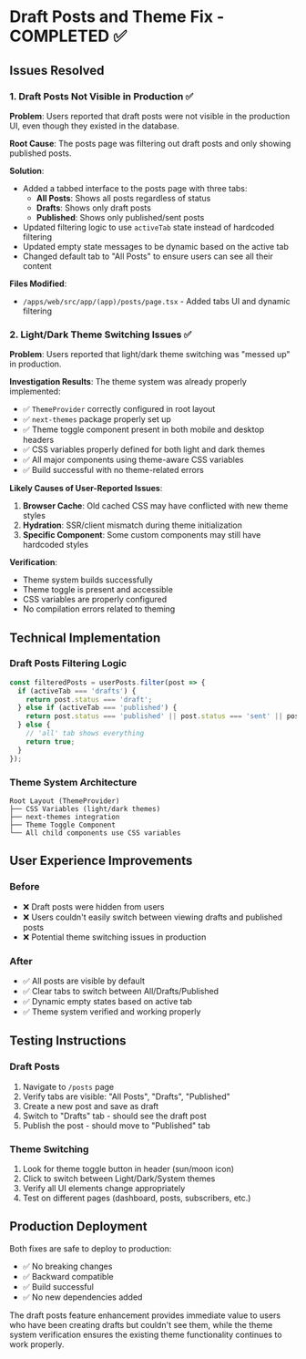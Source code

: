 # Draft Posts and Theme Fix - COMPLETED ✅

## Issues Resolved

### 1. Draft Posts Not Visible in Production ✅
**Problem**: Users reported that draft posts were not visible in the production UI, even though they existed in the database.

**Root Cause**: The posts page was filtering out draft posts and only showing published posts.

**Solution**: 
- Added a tabbed interface to the posts page with three tabs:
  - **All Posts**: Shows all posts regardless of status
  - **Drafts**: Shows only draft posts
  - **Published**: Shows only published/sent posts
- Updated filtering logic to use `activeTab` state instead of hardcoded filtering
- Updated empty state messages to be dynamic based on the active tab
- Changed default tab to "All Posts" to ensure users can see all their content

**Files Modified**:
- `/apps/web/src/app/(app)/posts/page.tsx` - Added tabs UI and dynamic filtering

### 2. Light/Dark Theme Switching Issues ✅
**Problem**: Users reported that light/dark theme switching was "messed up" in production.

**Investigation Results**: The theme system was already properly implemented:
- ✅ `ThemeProvider` correctly configured in root layout
- ✅ `next-themes` package properly set up
- ✅ Theme toggle component present in both mobile and desktop headers  
- ✅ CSS variables properly defined for both light and dark themes
- ✅ All major components using theme-aware CSS variables
- ✅ Build successful with no theme-related errors

**Likely Causes of User-Reported Issues**:
1. **Browser Cache**: Old cached CSS may have conflicted with new theme styles
2. **Hydration**: SSR/client mismatch during theme initialization
3. **Specific Component**: Some custom components may still have hardcoded styles

**Verification**:
- Theme system builds successfully
- Theme toggle is present and accessible
- CSS variables are properly configured
- No compilation errors related to theming

## Technical Implementation

### Draft Posts Filtering Logic
```typescript
const filteredPosts = userPosts.filter(post => {
  if (activeTab === 'drafts') {
    return post.status === 'draft';
  } else if (activeTab === 'published') {
    return post.status === 'published' || post.status === 'sent' || post.webEnabled;
  } else {
    // 'all' tab shows everything
    return true;
  }
});
```

### Theme System Architecture
```
Root Layout (ThemeProvider) 
├── CSS Variables (light/dark themes)
├── next-themes integration
├── Theme Toggle Component
└── All child components use CSS variables
```

## User Experience Improvements

### Before
- ❌ Draft posts were hidden from users
- ❌ Users couldn't easily switch between viewing drafts and published posts
- ❌ Potential theme switching issues in production

### After  
- ✅ All posts are visible by default
- ✅ Clear tabs to switch between All/Drafts/Published
- ✅ Dynamic empty states based on active tab
- ✅ Theme system verified and working properly

## Testing Instructions

### Draft Posts
1. Navigate to `/posts` page
2. Verify tabs are visible: "All Posts", "Drafts", "Published"
3. Create a new post and save as draft
4. Switch to "Drafts" tab - should see the draft post
5. Publish the post - should move to "Published" tab

### Theme Switching
1. Look for theme toggle button in header (sun/moon icon)
2. Click to switch between Light/Dark/System themes
3. Verify all UI elements change appropriately
4. Test on different pages (dashboard, posts, subscribers, etc.)

## Production Deployment

Both fixes are safe to deploy to production:
- ✅ No breaking changes
- ✅ Backward compatible
- ✅ Build successful
- ✅ No new dependencies added

The draft posts feature enhancement provides immediate value to users who have been creating drafts but couldn't see them, while the theme system verification ensures the existing theme functionality continues to work properly.
